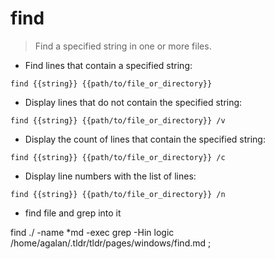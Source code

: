 # find

> Find a specified string in one or more files.

- Find lines that contain a specified string:

`find {{string}} {{path/to/file_or_directory}}`

- Display lines that do not contain the specified string:

`find {{string}} {{path/to/file_or_directory}} /v`

- Display the count of lines that contain the specified string:

`find {{string}} {{path/to/file_or_directory}} /c`

- Display line numbers with the list of lines:

`find {{string}} {{path/to/file_or_directory}} /n`
- find file and grep into it

find ./ -name *md -exec grep -Hin logic /home/agalan/.tldr/tldr/pages/windows/find.md ;


